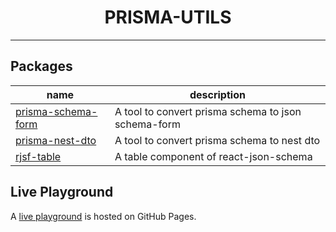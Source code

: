 <h1 align="center">PRISMA-UTILS</h1>

---

## Packages

| name                                                                                                  | description                                         |
| ----------------------------------------------------------------------------------------------------- | --------------------------------------------------- |
| [prisma-schema-form](https://github.com/JinYuSha0/prisma-utils/tree/main/packages/prisma-schema-form) | A tool to convert prisma schema to json schema-form |
| [prisma-nest-dto](https://github.com/JinYuSha0/prisma-utils/tree/main/packages/prisma-nest-dto)       | A tool to convert prisma schema to nest dto         |
| [rjsf-table](https://github.com/JinYuSha0/prisma-utils/tree/main/packages/rjsf-table)                 | A table component of react-json-schema              |

## Live Playground

A [live playground](https://jinyusha0.github.io/) is hosted on GitHub Pages.
